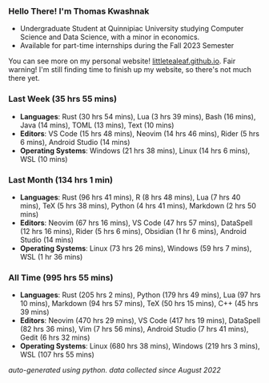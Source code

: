 
### Hello There! I'm Thomas Kwashnak

- Undergraduate Student at Quinnipiac University studying Computer Science and Data Science, with a minor in economics.
- Available for part-time internships during the Fall 2023 Semester

You can see more on my personal website! [littletealeaf.github.io](https://littletealeaf.github.io). Fair warning! I'm still finding time to finish up my website, so there's not much there yet.

### Last Week (35 hrs 55 mins)
- **Languages**: Rust (30 hrs 54 mins), Lua (3 hrs 39 mins), Bash (16 mins), Java (14 mins), TOML (13 mins), Text (10 mins)
- **Editors**: VS Code (15 hrs 48 mins), Neovim (14 hrs 46 mins), Rider (5 hrs 6 mins), Android Studio (14 mins)
- **Operating Systems**: Windows (21 hrs 38 mins), Linux (14 hrs 6 mins), WSL (10 mins)
    
### Last Month (134 hrs 1 min)
- **Languages**: Rust (96 hrs 41 mins), R (8 hrs 48 mins), Lua (7 hrs 40 mins), TeX (5 hrs 38 mins), Python (4 hrs 41 mins), Markdown (2 hrs 50 mins)
- **Editors**: Neovim (67 hrs 16 mins), VS Code (47 hrs 57 mins), DataSpell (12 hrs 16 mins), Rider (5 hrs 6 mins), Obsidian (1 hr 6 mins), Android Studio (14 mins)
- **Operating Systems**: Linux (73 hrs 26 mins), Windows (59 hrs 7 mins), WSL (1 hr 36 mins)
    
### All Time (995 hrs 55 mins)
- **Languages**: Rust (205 hrs 2 mins), Python (179 hrs 49 mins), Lua (97 hrs 10 mins), Markdown (94 hrs 57 mins), TeX (50 hrs 15 mins), C++ (45 hrs 39 mins)
- **Editors**: Neovim (470 hrs 29 mins), VS Code (417 hrs 19 mins), DataSpell (82 hrs 36 mins), Vim (7 hrs 56 mins), Android Studio (7 hrs 41 mins), Gedit (6 hrs 32 mins)
- **Operating Systems**: Linux (680 hrs 38 mins), Windows (219 hrs 3 mins), WSL (107 hrs 55 mins)
    

*auto-generated using python. data collected since August 2022*
